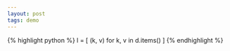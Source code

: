 ```yaml
---
layout: post
tags: demo
---
```


{% highlight python %}
l = [ (k, v) for k, v in d.items() ]
{% endhighlight %}
